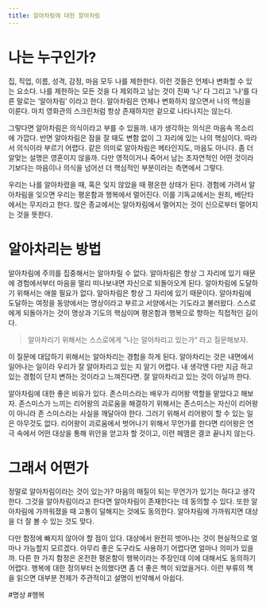 ```yaml
---
title: 알아차림에 대한 알아차림
---
```


# 나는 누구인가?

집, 직업, 이름, 성격, 감정, 마음 모두 나를 제한한다. 이런 것들은 언제나 변화할 수 있는 요소다. 나를 제한하는 모든 것을 다 제외하고 남는 것이 진짜 ‘나’ 다 그리고 ’나‘를 다른 말로는 ‘알아차림’ 이라고 한다. 알아차림은 언제나 변화하지 않으면서 나의 핵심을 이룬다. 마치 영화관의 스크린처럼 항상 존재하지만 겉으로 나타나지는 않는다. 

그렇다면 알아차림은 의식이라고 부를 수 있을까. 내가 생각하는 의식은 마음속 목소리에 가깝다. 반면  알아차림은 잠을 잘 때도 변함 없이 그 자리에 있는 나의 핵심이다. 따라서 의식이라 부르기 어렵다. 같은 의미로 알아차림은 메타인지도, 마음도 아니다. 좀 더 알맞는 설명은 영혼이지 않을까. 다만 영적이거나 죽어서 남는 초자연적인 어떤 것이라기보다는 마음이나 의식을 넘어선 더 핵심적인 부분이라는 측면에서 그렇다. 

우리는 나를 알아차렸을 때, 혹은 잊지 않았을 때 평온한 상태가 된다.  경험에 가려서 알아차림을 잊으면 우리는 평온함과 행복에서 멀어진다.  이를 기독교에서는 원죄, 베단타에서는 무지라고 한다. 많은 종교에서는 알아차림에서 멀어지는 것이 신으로부터 멀어지는 것을 뜻한다. 

# 알아차리는 방법

알아차림에 주의를 집중해서는 알아차릴 수 없다. 알아차림은 항상 그 자리에 있기 때문에 경험에서부터 마음을 멀리 떠나보내면 자신으로 되돌아오게 된다. 알아차림에 도달하기 위해서는 애쓸 필요가 없다. 알아차림은 항상 그 자리에 있기 때문이다. 알아차림에 도달하는 여정을 동양에서는 명상이라고 부르고 서양에서는 기도라고 불러왔다. 스스로에게 되돌아가는 것이 명상과 기도의 핵심이며 평온함과 행복으로 향하는 직접적인 길이다. 

> 알아차리기 위해서는 스스로에게 ”나는 알아차리고 있는가“ 라고 질문해보자. 

이 질문에 대답하기 위해서는 알아차리는 경험을 하게 된다. 알아차리는 것은 내면에서 일어나는 일이라 우리가 잘 알아차리고 있는 지 알기 어렵다. 내 생각엔 다만 지금 하고 있는 경험이 단지 변하는 것이라고 느껴진다면. 잘 알아차리고 있는 것이 아닐까 한다.

알아차림에 대한 좋은 비유가 있다. 존스미스라는 배우가 리어왕 역할을 맡았다고 해보자. 존스미스가 느끼는 리어왕의 괴로움을 해결하기 위해서는 존스미스는 자신이 리어왕이 아니라 존 스미스라는 사실을 깨달아야 한다. 그러기 위해서 리어왕이 할 수 있는 일은 아무것도 없다. 리어왕이 괴로움에서 벗어나기 위해서 무언가를  한다면 리어왕은 연극 속에서 어떤 대상을 통해 위안을 얻고자 할 것이고, 이런 헤맴은 결코 끝나지 않는다. 

# 그래서 어떤가

정말로 알아차림이라는 것이 있는가? 마음의 매질이 되는 무언가가 있기는 하다고 생각한다. 그것을 알아차림이라고 한다면 알아차림이 존재한다는 데 동의할 수 있다. 또한 알아차림에 가까워졌을 때 고통이 덜해지는 것에도 동의한다. 알아차림에 가까워지면 대상을 더 잘 볼 수 있는 것도 맞다. 

다만 함정에 빠지지 않아야 할 점이 있다. 대상에서 완전히 벗어나는 것이 현실적으로 얼마나 가능할지 모르겠다. 아무리 좋은 도구라도 사용하기 어렵다면 얼마나 의미가 있을까. 다른 한 가지 함정은 온전한 평온함이 행복이라는 주장인데 이에 대해서도 동의하기 어렵다. 행복에 대한 정의부터 논의했다면 좀 더 좋은 책이 되었을거다. 이런 부류의 책을 읽으면 대부분 전제가 주관적이고 설명이 빈약해서 아쉽다.

#명상 #행복  